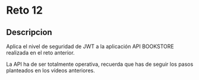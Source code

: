 # Reto 12 #

## Descripcion

Aplica el nivel de seguridad de JWT a la aplicación API BOOKSTORE realizada en el reto anterior.

La API ha de ser totalmente operativa, recuerda que has de seguir los pasos planteados en los vídeos anteriores.